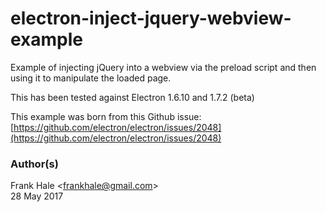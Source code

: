 # electron-inject-jquery-webview-example
Example of injecting jQuery into a webview via the preload script and then using it to manipulate the loaded page.

This has been tested against Electron 1.6.10 and 1.7.2 (beta)  

This example was born from this Github issue: [https://github.com/electron/electron/issues/2048](https://github.com/electron/electron/issues/2048)

### Author(s)

Frank Hale &lt;<frankhale@gmail.com>&gt;  
28 May 2017
